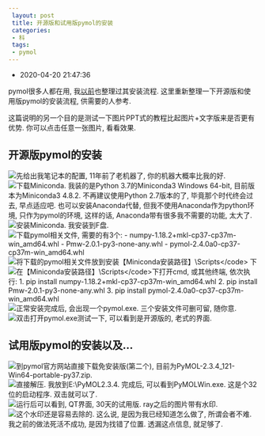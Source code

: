 ```yaml
---
 layout: post
 title: 开源版和试用版pymol的安装
 categories:
 - 科
 tags:
 - pymol
---
```


- 2020-04-20 21:47:36

pymol很多人都在用, 我[以前](https://jerkwin.github.io/2015/12/01/PyMOL%E7%9A%84%E4%BD%93%E6%95%B0%E6%8D%AE%E6%B8%B2%E6%9F%93/)也整理过其安装流程. 这里重新整理一下开源版和使用版pymol的安装流程, 供需要的人参考.

这篇说明的另一个目的是测试一下图片PPT式的教程比起图片+文字版来是否更有优势. 你可以点击任意一张图片, 看看效果.

## 开源版pymol的安装

![先给出我笔记本的配置, 11年前了老机器了, 你的机器大概率比我的好.](https://jerkwin.github.io/pic/pymol安装_1.png)
![下载<a href="https://docs.conda.io/en/latest/miniconda.html">Miniconda</a>.<br><br>我装的是<code>Python 3.7</code>的<code>Miniconda3 Windows 64-bit</code>, 目前版本为<code>Miniconda3 4.8.2</code>. 不再建议使用<code>Python 2.7</code>版本的了, 毕竟那个时代终会过去, 早点适应吧.<br><br>也可以安装Anaconda代替, 但我不使用Anaconda作为python环境, 只作为pymol的环境, 这样的话, Anaconda带有很多我不需要的功能, 太大了.](https://jerkwin.github.io/pic/pymol安装_2.png)
![安装Miniconda. 我安装到F盘.](https://jerkwin.github.io/pic/pymol安装_3.png)
![下载<a href="https://www.lfd.uci.edu/~gohlke/pythonlibs/#pymol-open-source">pymol相关文件</a>, 需要的有3个:<br><br>- <code>numpy-1.18.2+mkl-cp37-cp37m-win_amd64.whl</code><br><br>- <code>Pmw-2.0.1-py3-none-any.whl</code><br><br>- <code>pymol-2.4.0a0-cp37-cp37m-win_amd64.whl</code>](https://jerkwin.github.io/pic/pymol安装_4.png)
![将下载的pymol相关文件放到安装<code>【Miniconda安装路径】\Scripts\</code> 下](https://jerkwin.github.io/pic/pymol安装_5.png)
![在<code>【Miniconda安装路径】\Scripts\</code>下打开cmd, 或其他终端, 依次执行:<br><br>1. <code>pip install numpy-1.18.2+mkl-cp37-cp37m-win_amd64.whl</code><br><br>2. <code>pip install Pmw-2.0.1-py3-none-any.whl</code><br><br>3. <code>pip install pymol-2.4.0a0-cp37-cp37m-win_amd64.whl</code>](https://jerkwin.github.io/pic/pymol安装_6.png)
![正常安装完成后, 会出现一个<code>pymol.exe</code>.<br><br>三个安装文件可删可留, 随你意.](https://jerkwin.github.io/pic/pymol安装_7.png)
![双击打开<code>pymol.exe</code>测试一下, 可以看到是开源版的, 老式的界面.](https://jerkwin.github.io/pic/pymol安装_8.png)

## 试用版pymol的安装以及...

![到<a href="https://pymol.org/2/">pymol官方网站</a>直接下载免安装版(第二个), 目前为<code>PyMOL-2.3.4_121-Win64-portable-py37.zip</code>.](https://jerkwin.github.io/pic/pymol安装_9.png)
![直接解压. 我放到<code>E:\PyMOL2.3.4</code>.<br><br>完成后, 可以看到<code>PyMOLWin.exe</code>. 这是个32位的启动程序. 双击就可以了.](https://jerkwin.github.io/pic/pymol安装_10.png)
![运行后可以看到, QT界面, 30天的试用版.  <code>ray</code>之后的图片带有水印.](https://jerkwin.github.io/pic/pymol安装_11.png)
![这个水印还是容易去除的. 这么说, 是因为我已经知道怎么做了, 所谓会者不难. 我<a href="https://jerkwin.github.io/2020/04/18/%E5%88%86%E5%AD%90%E6%A8%A1%E6%8B%9F%E5%91%A8%E5%88%8A-%E7%AC%AC_15_%E6%9C%9F/">之前的做法</a>死活不成功, 是因为找错了位置. 透漏这点信息, 就足够了.](https://jerkwin.github.io/pic/pymol安装_12.png)
